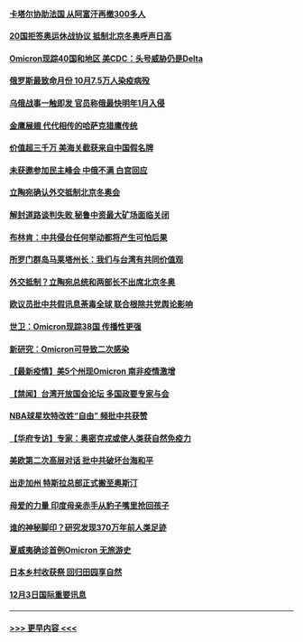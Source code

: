 #### [卡塔尔协助法国 从阿富汗再撤300多人](../pages/prog202/a103285081.md?t=12041750) 
#### [20国拒签奥运休战协议 抵制北京冬奥呼声日高](../pages/prog202/a103285045.md?t=12041750) 
#### [Omicron现踪40国和地区 美CDC：头号威胁仍是Delta](../pages/prog202/a103284943.md?t=12041750) 
#### [俄罗斯最致命月份 10月7.5万人染疫病殁](../pages/prog202/a103284870.md?t=12041750) 
#### [乌俄战事一触即发 官员称俄最快明年1月入侵](../pages/prog202/a103284851.md?t=12041750) 
#### [金鹰展翅 代代相传的哈萨克猎鹰传统](../pages/prog202/a103284691.md?t=12041750) 
#### [价值超三千万 美海关截获来自中国假名牌](../pages/prog202/a103284560.md?t=12041750) 
#### [未获邀参加民主峰会 中俄不满 白宫回应](../pages/prog202/a103284676.md?t=12041750) 
#### [立陶宛确认外交抵制北京冬奥会](../pages/prog202/a103284574.md?t=12041750) 
#### [解封道路谈判失败 秘鲁中资最大矿场面临关闭](../pages/prog202/a103284408.md?t=12041750) 
#### [布林肯：中共侵台任何举动都将产生可怕后果](../pages/prog202/a103284659.md?t=12041750) 
#### [所罗门群岛马莱塔州长：我们与台湾有共同价值观](../pages/prog202/a103284369.md?t=12041750) 
#### [外交抵制？立陶宛总统和两部长不出席北京冬奥](../pages/prog202/a103284447.md?t=12041750) 
#### [欧议员批中共假讯息荼毒全球 联合根除共党舆论影响](../pages/prog202/a103284313.md?t=12041750) 
#### [世卫：Omicron现踪38国 传播性更强](../pages/prog202/a103284281.md?t=12041750) 
#### [新研究：Omicron可导致二次感染](../pages/prog202/a103284402.md?t=12041750) 
#### [【最新疫情】美5个州现Omicron 南非疫情激增](../pages/prog202/a103284384.md?t=12041750) 
#### [【禁闻】台湾开放国会论坛 多国政要专家与会](../pages/prog202/a103284329.md?t=12041750) 
#### [NBA球星坎特改姓“自由” 频批中共获赞](../pages/prog202/a103284376.md?t=12041750) 
#### [【华府专访】专家：奥密克戎或使人类获自然免疫力](../pages/prog202/a103284344.md?t=12041750) 
#### [美欧第二次高层对话 批中共破坏台海和平](../pages/prog202/a103284288.md?t=12041750) 
#### [出走加州 特斯拉总部正式搬至奥斯汀](../pages/prog202/a103284291.md?t=12041750) 
#### [母爱的力量 印度母亲赤手从豹子嘴里抢回孩子](../pages/prog202/a103284205.md?t=12041750) 
#### [谁的神秘脚印？研究发现370万年前人类足迹](../pages/prog202/a103284202.md?t=12041750) 
#### [夏威夷确诊首例Omicron 无旅游史](../pages/prog202/a103284192.md?t=12041750) 
#### [日本乡村收获祭 回归田园享自然](../pages/prog202/a103284145.md?t=12041750) 
#### [12月3日国际重要讯息](../pages/prog202/a103284143.md?t=12041750) 

----
#### [ >>> 更早内容 <<< ](../indexes/prog202-earlier.md)
